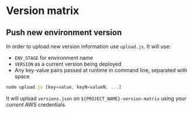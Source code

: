 # Version matrix

## Push new environment version

In order to upload new version information use `upload.js`. It will use:

* `ENV_STAGE` for environment name
* `VERSION` as a current version being deployed
* Any key-value pairs passed at runtime in command line, separated with space

```javascript
node upload.js [key=value, keyN=valueN, ...]
```

It will upload `versions.json` on `${PROJECT_NAME}-version-matrix` using your *current* AWS credentials.
